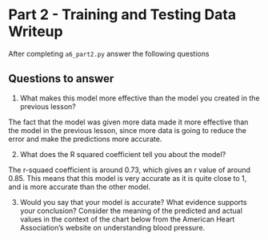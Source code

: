# Part 2 - Training and Testing Data Writeup

After completing `a6_part2.py` answer the following questions

## Questions to answer

1. What makes this model more effective than the model you created in the previous lesson?

The fact that the model was given more data made it more effective than the model in the previous lesson, since more data is going to reduce the error and make the predictions more accurate.

2. What does the R squared coefficient tell you about the model?

The r-squaed coefficient is around 0.73, which gives an r value of around 0.85. This means that this model is very accurate as it is quite close to 1, and is more accurate than the other model. 

3. Would you say that your model is accurate? What evidence supports your conclusion? Consider the meaning of the predicted and actual values in the context of the chart below from the American Heart Association’s website on understanding blood pressure.